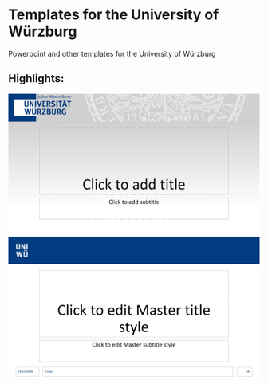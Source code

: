 # Templates for the University of Würzburg
Powerpoint and other templates for the University of Würzburg


## Highlights:
![Custom Harding Template for Powerpoint](https://github.com/upfl0/uniwuetemplates/blob/main/Blob/costum_harding_preview.png?raw=true)
![Custom Modern Template for Powerpoint](https://github.com/upfl0/uniwuetemplates/blob/main/Blob/custom_modern_preview.png?raw=true)
